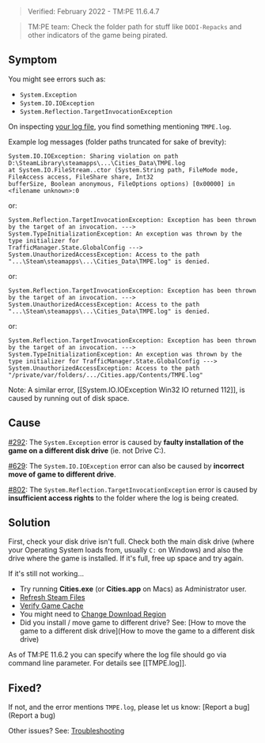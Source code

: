 > Verified: February 2022 - TM:PE 11.6.4.7

> TM:PE team: Check the folder path for stuff like `DODI-Repacks` and other indicators of the game being pirated.

## Symptom

You might see errors such as:

* `System.Exception`
* `System.IO.IOException`
* `System.Reflection.TargetInvocationException`

On inspecting [your log file](./Share-your-Cities-Skylines-log-file), you find something mentioning `TMPE.log`.

Example log messages (folder paths truncated for sake of brevity):

```
System.IO.IOException: Sharing violation on path D:\SteamLibrary\steamapps\...\Cities_Data\TMPE.log
at System.IO.FileStream..ctor (System.String path, FileMode mode, FileAccess access, FileShare share, Int32
bufferSize, Boolean anonymous, FileOptions options) [0x00000] in <filename unknown>:0 
```

or: 

```
System.Reflection.TargetInvocationException: Exception has been thrown by the target of an invocation. --->
System.TypeInitializationException: An exception was thrown by the type initializer for
TrafficManager.State.GlobalConfig --->
System.UnauthorizedAccessException: Access to the path "...\Steam\steamapps\...\Cities_Data\TMPE.log" is denied.
```

or:

```
System.Reflection.TargetInvocationException: Exception has been thrown by the target of an invocation. --->
System.UnauthorizedAccessException: Access to the path "...\Steam\steamapps\...\Cities_Data\TMPE.log" is denied.
```

or:

```
System.Reflection.TargetInvocationException: Exception has been thrown by the target of an invocation. ---> System.TypeInitializationException: An exception was thrown by the type initializer for TrafficManager.State.GlobalConfig ---> System.UnauthorizedAccessException: Access to the path
"/private/var/folders/.../Cities.app/Contents/TMPE.log"
```

Note: A similar error, [[System.IO.IOException Win32 IO returned 112]], is caused by running out of disk space.

## Cause

[#292](https://github.com/krzychu124/Cities-Skylines-Traffic-Manager-President-Edition/issues/292): The `System.Exception` error is caused by **faulty installation of the game on a different disk drive** (ie. not Drive C:).

[#629](https://github.com/krzychu124/Cities-Skylines-Traffic-Manager-President-Edition/issues/629): The `System.IO.IOException` error can also be caused by **incorrect move of game to different drive**.

[#802](https://github.com/CitiesSkylinesMods/TMPE/issues/802): The `System.Reflection.TargetInvocationException` error is caused by **insufficient access rights** to the folder where the log is being created.

## Solution

First, check your disk drive isn't full. Check both the main disk drive (where your Operating System loads from, usually `C:` on Windows) and also the drive where the game is installed. If it's full, free up space and try again.

If it's still not working...

* Try running **Cities.exe** (or **Cities.app** on Macs) as Administrator user.
* [Refresh Steam Files](https://support.steampowered.com/kb_article.php?ref=3134-TIAL-4638)
* [Verify Game Cache](https://support.steampowered.com/kb_article.php?ref=2037-QEUH-3335)
* You might need to [Change Download Region](https://support.steampowered.com/kb_article.php?ref=9498-WPDF-3220)
* Did you install / move game to different drive? See: [How to move the game to a different disk drive](How to move the game to a different disk drive)

As of TM:PE 11.6.2 you can specify where the log file should go via command line parameter. For details see [[TMPE.log]].

## Fixed?

If not, and the error mentions `TMPE.log`, please let us know: [Report a bug](Report a bug)

Other issues? See: [Troubleshooting](Troubleshooting)
